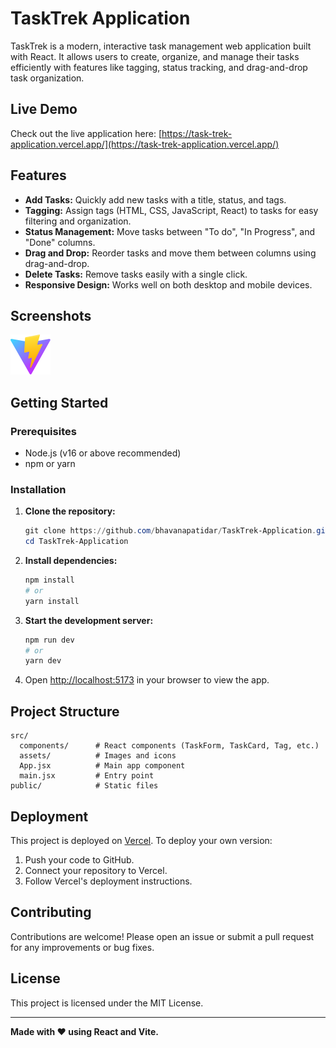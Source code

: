 # TaskTrek Application

TaskTrek is a modern, interactive task management web application built with React. It allows users to create, organize, and manage their tasks efficiently with features like tagging, status tracking, and drag-and-drop task organization.

## Live Demo

Check out the live application here: [https://task-trek-application.vercel.app/](https://task-trek-application.vercel.app/)

## Features

- **Add Tasks:** Quickly add new tasks with a title, status, and tags.
- **Tagging:** Assign tags (HTML, CSS, JavaScript, React) to tasks for easy filtering and organization.
- **Status Management:** Move tasks between "To do", "In Progress", and "Done" columns.
- **Drag and Drop:** Reorder tasks and move them between columns using drag-and-drop.
- **Delete Tasks:** Remove tasks easily with a single click.
- **Responsive Design:** Works well on both desktop and mobile devices.

## Screenshots

![TaskTrek Screenshot](public/vite.svg)

## Getting Started

### Prerequisites
- Node.js (v16 or above recommended)
- npm or yarn

### Installation

1. **Clone the repository:**
   ```powershell
   git clone https://github.com/bhavanapatidar/TaskTrek-Application.git
   cd TaskTrek-Application
   ```
2. **Install dependencies:**
   ```powershell
   npm install
   # or
   yarn install
   ```
3. **Start the development server:**
   ```powershell
   npm run dev
   # or
   yarn dev
   ```
4. Open [http://localhost:5173](http://localhost:5173) in your browser to view the app.

## Project Structure

```
src/
  components/      # React components (TaskForm, TaskCard, Tag, etc.)
  assets/          # Images and icons
  App.jsx          # Main app component
  main.jsx         # Entry point
public/            # Static files
```

## Deployment

This project is deployed on [Vercel](https://vercel.com/). To deploy your own version:
1. Push your code to GitHub.
2. Connect your repository to Vercel.
3. Follow Vercel's deployment instructions.

## Contributing

Contributions are welcome! Please open an issue or submit a pull request for any improvements or bug fixes.

## License

This project is licensed under the MIT License.

---

**Made with ❤️ using React and Vite.**
